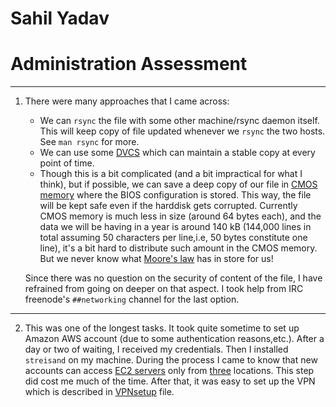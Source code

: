 # Sahil Yadav

# Administration Assessment
****

1.	There were many approaches that I came across:

	* We can `rsync` the file with some other machine/rsync daemon itself. This will keep copy of file updated whenever we `rsync` the two hosts. See `man rsync` for more.
	* We can use some [DVCS](https://en.wikipedia.org/wiki/Distributed_version_control) which can maintain a stable copy at every point of time.
	* Though this is a bit complicated (and a bit impractical for what I think), but if possible, we can save a deep copy of our file in [CMOS memory](http://www.pcguide.com/ref/mbsys/bios/comp_CMOS.htm) where the BIOS configuration is stored. This way, the file will be kept safe even if the harddisk gets corrupted. Currently CMOS memory is much less in size (around 64 bytes each), and the data we will be having in a year is around 140 kB (144,000 lines in total assuming 50 characters per line,i.e, 50 bytes constitute one line), it's a bit hard to distribute such amount in the CMOS memory. But we never know what [Moore's law](https://www.britannica.com/topic/Moores-law) has in store for us!

	Since there was no question on the security of content of the file, I have refrained from going on deeper on that aspect. I took help from IRC freenode's `##networking` channel for the last option.

****

2.	This was one of the longest tasks. It took quite sometime to set up Amazon AWS account (due to some authentication reasons,etc.). After a day or two of waiting, I received my credentials. Then I installed `streisand` on my machine. During the process I came to know that new accounts can access [EC2 servers](https://docs.aws.amazon.com/AWSEC2/latest/UserGuide/concepts.html)  only from [three](https://stackoverflow.com/questions/46649542/aws-ec2-cant-launch-an-instance-account-blocked?answertab=votes#tab-top) locations. This step did cost me much of the time. After that, it was easy to set up the VPN which is described in [VPNsetup](https://github.com/me-ydv-5/sys-admin/blob/master/Administration/VPNSetup.md) file.
